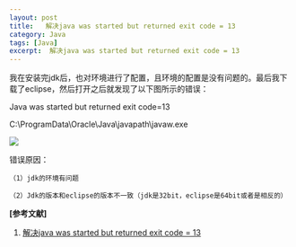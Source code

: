 ```yaml
---
layout: post
title:   解决java was started but returned exit code = 13  
category: Java
tags: [Java]
excerpt:  解决java was started but returned exit code = 13
---
```


我在安装完jdk后，也对环境进行了配置，且环境的配置是没有问题的。最后我下载了eclipse，然后打开之后就发现了以下图所示的错误：

Java was started but returned exit code=13

C:\ProgramData\Oracle\Java\javapath\javaw.exe

![](http://www.nangongyibin.com/assets/images/Java/15.png)

错误原因：

	（1）jdk的环境有问题
	
	（2）Jdk的版本和eclipse的版本不一致（jdk是32bit，eclipse是64bit或者是相反的）


**[参考文献]**

1. [解决java was started but returned exit code = 13](https://blog.csdn.net/weixin_41753022/article/details/80478472 "解决java was started but returned exit code = 13")
